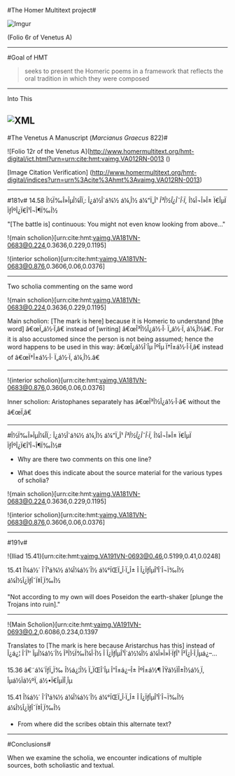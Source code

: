 #The Homer Multitext project#

![Imgur](http://i65.tinypic.com/wbw702.jpg)

(Folio 6r of Venetus A)

----
#Goal of HMT

>seeks to present the Homeric poems in a framework that reflects the oral tradition in which they were composed

----
Into This

![XML](http://i68.tinypic.com/120rnf9.png "XML of 15.1-10")
----
#The Venetus A Manuscript (*Marcianus Graecus* 822)#


![Folio 12r of the Venetus A](http://www.homermultitext.org/hmt-digital/ict.html?urn=urn:cite:hmt:vaimg.VA012RN-0013 ()


[Image Citation Verification] (http://www.homermultitext.org/hmt-digital/indices?urn=urn%3Acite%3Ahmt%3Avaimg.VA012RN-0013)

----

#181v#
 14.58 Î½Ï‰Î»ÎµÎ¼Î­Ï‚: Î¿á½Î´á¾½ á¼‚Î½ á¼”Ï„Î¹ *Î³Î½Î¿Î¯Î·Ï‚* Î¼Î¬Î»Î± Ï€ÎµÏ ÏƒÎºÎ¿Ï€Î¹Î¬Î¶Ï‰Î½
 
"[The battle is] continuous: You might not even know looking from above..."
 
!{main scholion}[urn:cite:hmt:vaimg.VA181VN-0683@0.224,0.3636,0.229,0.1195]

!{interior scholion}[urn:cite:hmt:vaimg.VA181VN-0683@0.876,0.3606,0.06,0.0376] 
	
----
 
Two scholia commenting on the same word 

!{main scholion}[urn:cite:hmt:vaimg.VA181VN-0683@0.224,0.3636,0.229,0.1195]

Main scholion: [The mark is here] because it is Homeric to understand [the word] â€œÏ„á½·Ï‚â€ instead of [writing] â€œÎ³Î½Î¿á½·Î· Ï„á½·Ï‚ á¼‚Î½â€. For it is also accustomed since the person is not being assumed; hence the word happens to be used in this way: â€œÎ¿á½Î´Îµ ÎºÎµ Ï†Î±á½·Î·Ï‚â€ instead of â€œÏ†Î±á½·Î· Ï„á½·Ï‚ á¼‚Î½.â€
 
----

!{interior scholion}[urn:cite:hmt:vaimg.VA181VN-0683@0.876,0.3606,0.06,0.0376] 

Inner scholion: Aristophanes separately has â€œÎ³Î½Î¿á½·Î·â€ without the â€œÏ‚â€

----

#Î½Ï‰Î»ÎµÎ¼Î­Ï‚: Î¿á½Î´á¾½ á¼‚Î½ á¼”Ï„Î¹ *Î³Î½Î¿Î¯Î·Ï‚* Î¼Î¬Î»Î± Ï€ÎµÏ ÏƒÎºÎ¿Ï€Î¹Î¬Î¶Ï‰Î½#

- Why are there two comments on this one line?

- What does this indicate about the source material for the various types of scholia?

 
!{main scholion}[urn:cite:hmt:vaimg.VA181VN-0683@0.224,0.3636,0.229,0.1195]

!{interior scholion}[urn:cite:hmt:vaimg.VA181VN-0683@0.876,0.3606,0.06,0.0376] 


----

#191v#

!{Iliad 15.41}[urn:cite:hmt:vaimg.VA191VN-0693@0.46,0.5199,0.41,0.0248]

15.41 Î¼á½´ Î´Î¹á¾½ á¼Î¼á½´Î½ á¼°ÏŒÏ„Î·Ï„Î± Î Î¿ÏƒÎµÎ¹Î´Î¬Ï‰Î½ á¼Î½Î¿ÏƒÎ¯Ï‡Î¸Ï‰Î½


"Not according to my own will does Poseidon the earth-shaker [plunge the Trojans into ruin]."

----

!{Main Scholion}[urn:cite:hmt:vaimg.VA191VN-0693@0.2,0.6086,0.234,0.1397

Translates to [The mark is here because Aristarchus has this] instead of Î¿á¿¦ Î´Î¹' ÎµÎ¼á½´Î½ Î³Î½Ï‰Î¼Î·Î½ Î Î¿ÏƒÎµÎ¹Î´á½¼Î½ á¼Î»Î»Î·ÏƒÎ¹ Î²Î¿Î·Î¸Îµá¿–...  
	

 15.36 â€˜á¼´ÏƒÏ„Ï‰ Î½á¿¦Î½ Ï„ÏŒÎ´Îµ Î“Î±á¿–Î± ÎºÎ±á½¶ ÎŸá½ÏÎ±Î½á½¸Ï‚ Îµá½Ïá½ºÏ‚ á½•Ï€ÎµÏÎ¸Îµ 

15.41 Î¼á½´ Î´Î¹á¾½ á¼Î¼á½´Î½ á¼°ÏŒÏ„Î·Ï„Î± Î Î¿ÏƒÎµÎ¹Î´Î¬Ï‰Î½ á¼Î½Î¿ÏƒÎ¯Ï‡Î¸Ï‰Î½
 
- From where did the scribes obtain this alternate text?

----
#Conclusions#

When we examine the scholia, we encounter indications of multiple sources, both scholiastic and textual.


